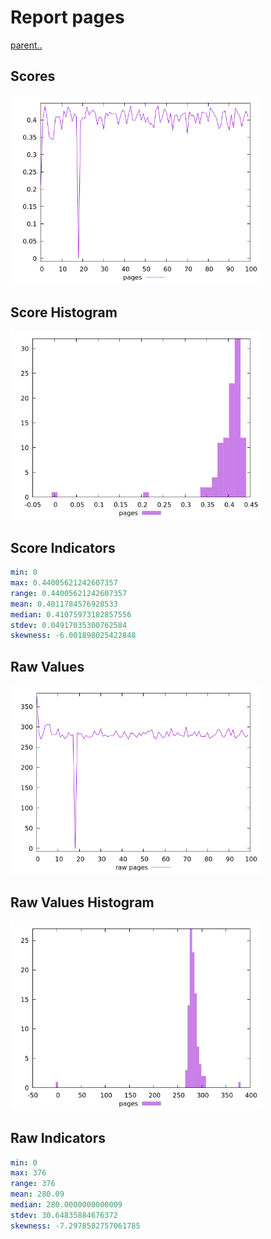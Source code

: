 # Report pages

[parent..](./..)  


## Scores

![score](./score.png)  

## Score Histogram

![hist](./hist.png)  

## Score Indicators

```yaml
min: 0
max: 0.44005621242607357
range: 0.44005621242607357
mean: 0.4011784576928533
median: 0.41075973182857556
stdev: 0.04917035300762584
skewness: -6.001898025422848

```

## Raw Values

![raw](./raw.png)  

## Raw Values Histogram

![raw hist](./raw_hist.png)  

## Raw Indicators

```yaml
min: 0
max: 376
range: 376
mean: 280.09
median: 280.0000000000009
stdev: 30.64835884676372
skewness: -7.2978582757061785

```

<style>
  img {
    max-width: 80%;
  }
</style>
      
